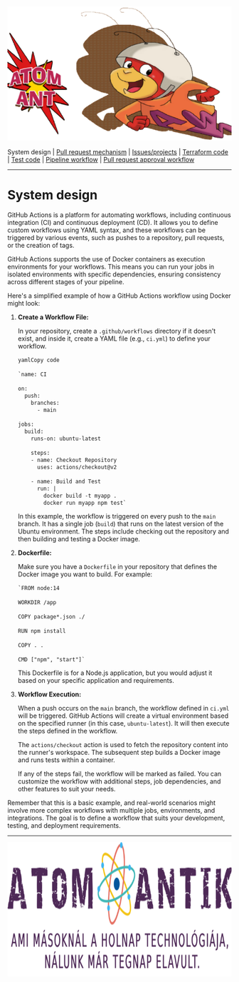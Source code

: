 <img src="https://github.com/MrN00b1101/AATeszt/blob/main/pngwing.com.png" alt="Team logo" style="height: 300px; width:100%;"/>
  
  System design
  | [Pull request mechanism](https://github.com/MrN00b1101/AATeszt/blob/main/documentation/pull_request_mechanism.md)
  | [Issues/projects](https://github.com/MrN00b1101/AATeszt/blob/main/documentation/issues_projects.md)
  | [Terraform code](https://github.com/MrN00b1101/AATeszt/blob/main/documentation/terraform_code.md)
  | [Test code](https://github.com/MrN00b1101/AATeszt/blob/main/documentation/test_code.md)
  | [Pipeline workflow](https://github.com/MrN00b1101/AATeszt/blob/main/documentation/pipeline_workflow.md)
  | [Pull request approval workflow](https://github.com/MrN00b1101/AATeszt/blob/main/documentation/pull_request_aproval_workflow.md)
***

#   System design
  
GitHub Actions is a platform for automating workflows, including continuous integration (CI) and continuous deployment (CD). It allows you to define custom workflows using YAML syntax, and these workflows can be triggered by various events, such as pushes to a repository, pull requests, or the creation of tags.

GitHub Actions supports the use of Docker containers as execution environments for your workflows. This means you can run your jobs in isolated environments with specific dependencies, ensuring consistency across different stages of your pipeline.

Here's a simplified example of how a GitHub Actions workflow using Docker might look:

1.  **Create a Workflow File:**
    
    In your repository, create a `.github/workflows` directory if it doesn't exist, and inside it, create a YAML file (e.g., `ci.yml`) to define your workflow.
    ```
    yamlCopy code
    
    `name: CI
    
    on:
      push:
        branches:
          - main
    
    jobs:
      build:
        runs-on: ubuntu-latest
    
        steps:
        - name: Checkout Repository
          uses: actions/checkout@v2
    
        - name: Build and Test
          run: |
            docker build -t myapp .
            docker run myapp npm test` 
    ```
    In this example, the workflow is triggered on every push to the `main` branch. It has a single job (`build`) that runs on the latest version of the Ubuntu environment. The steps include checking out the repository and then building and testing a Docker image.
    
2.  **Dockerfile:**
    
    Make sure you have a `Dockerfile` in your repository that defines the Docker image you want to build. For example:
    
    ```
    `FROM node:14
    
    WORKDIR /app
    
    COPY package*.json ./
    
    RUN npm install
    
    COPY . .
    
    CMD ["npm", "start"]` 
    ```
    This Dockerfile is for a Node.js application, but you would adjust it based on your specific application and requirements.
    
3.  **Workflow Execution:**
    
    When a push occurs on the `main` branch, the workflow defined in `ci.yml` will be triggered. GitHub Actions will create a virtual environment based on the specified runner (in this case, `ubuntu-latest`). It will then execute the steps defined in the workflow.
    
    The `actions/checkout` action is used to fetch the repository content into the runner's workspace. The subsequent step builds a Docker image and runs tests within a container.
    
    If any of the steps fail, the workflow will be marked as failed. You can customize the workflow with additional steps, job dependencies, and other features to suit your needs.
    

Remember that this is a basic example, and real-world scenarios might involve more complex workflows with multiple jobs, environments, and integrations. The goal is to define a workflow that suits your development, testing, and deployment requirements.



***  
<img src="https://github.com/MrN00b1101/AATeszt/blob/main/documentation/atom_antik_footer.png" alt="Team logo" style="height: 300px; width:100%;"/>
